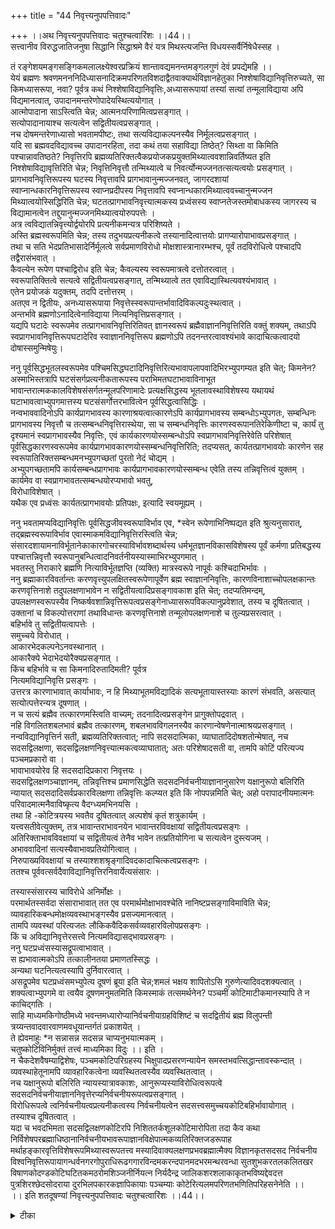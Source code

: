 +++
title = "44 निवृत्त्यनुपपत्तिवादः"

+++
।।अथ निवृत्त्यनुपपत्तिवादः चतुश्चत्वारिंशः ।।44।।  
सत्त्वानीव विरुद्धजातिजनुषा सिद्धानि सिद्धाश्रमे वैरं यत्र मिथस्त्यजन्ति विधयस्सर्वैर्निषेधैस्सह ।  
  
तं रङ्गेशयमङ्गसङ्गिकमलालक्ष्येश्वरप्रक्रियं शान्तावद्यमनन्तमङ्गलगुणं देवं प्रपद्येमहि ।।  
येयं ब्रह्मणः श्रवणमनननिदिध्यासनादिक्रमपरिणतविशदाद्वैतवाक्यार्थविज्ञानहेतुका निश्शेषाविद्यानिवृत्तिरुच्यते, सा किमध्यासरूपा, नवा? पूर्वत्र कथं निश्शेषाविद्यानिवृत्तिः,अध्यासरूपायां तस्यां सत्यां तन्मूलाविद्याया अपि विद्यमानत्वात्, उपादानमन्तरेणोपादेयस्थित्ययोगात् ।  
आत्मोपादाना साऽस्त्विति चेन्न; आत्मनःपरिणामित्वप्रसङ्गात् ।  
 सत्योपादानायाश्च सत्यत्वेन सद्वितीयत्वप्रसङ्गात् ।  
 नच दोषमन्तरेणाध्यासो भवतामपीष्टः, तथा सत्यविद्याकल्पनस्यैव निर्मूलत्वप्रसङ्गात् ।  
 यदि सा ब्रह्मवदविद्यावच्च उपादानरहिता, तदा कथं तया सहाविद्या तिष्ठेत्? सिथ्ता वा किमिति पश्चान्नावतिष्ठते? निवृत्तिरपि ब्रह्मव्यतिरिक्तत्वैकप्रयोजकप्रयुक्तमिथ्यात्ववशान्निवर्तिष्यत इति निश्शेषाविद्यावृत्तिरिति चेन्न; निवृत्तिनिवृत्तौ तन्मिथ्यात्वे च निवर्त्योन्मज्जनतत्सत्यत्वयोः प्रसङ्गात् ।  
 प्रागभावनिवृत्तिरूपस्य घटस्य निवृत्तावपि प्रागभावानुन्मज्जनवत्, जागरदशायां   
स्वाप्नान्धकारनिवृत्तिरूपस्य स्वाप्नप्रदीपस्य निवृत्तावपि स्वप्नान्धकारमिथ्यात्ववच्चानुन्मज्जन मिथ्यात्वयोस्सिद्धिरिति चेन्न; घटतत्प्रागभावनिवृत्त्यात्मकस्य प्रध्वंसस्य स्वाप्नतेजस्तमोबाधकस्य जागरस्य च विद्यामानत्वेन तद्दुयानुन्मज्जनमिथ्यात्वयोरुपपत्तेः ।  
 अत्र त्वविद्यातन्निवृत्त्योर्द्वयोरपि प्रत्यनीकमन्यत्र परिशिष्यते ।  
 अस्ति ब्रह्मस्वरूपमिति चेन्न; तस्य तदुभयप्रत्यनीकत्वे तस्यानादित्वात्तयोः प्रागप्यारोपाभावप्रसङ्गात् ।  
 तथा च सति भेदप्रतिभासादेर्निर्मूलत्वे सर्वप्रमाणविरोधो मोक्षशास्त्रानारम्भश्च, पूर्वं तदविरोधित्वे पश्चादपि तद्वैरासंभवात् ।  
 कैवल्येन रूपेण पश्चाद्विरोध इति चेन्न; कैवल्यस्य स्वरूपमात्रत्वे दत्तोतरत्वात् ।  
 स्वरूपातिक्तित्वे सत्यत्वे सद्वितीयत्वप्रसङ्गात्, तन्मिथ्यात्वे तत एवाविद्यास्थित्यवश्यंभावात् ।  
 एतेन प्रयोजकं यदुक्तम्, तदपि दत्तोत्तरम् ।  
 अतएव न द्वितीयः, अनध्यासरूपाया निवृत्तेस्स्वरूपान्तर्भावादिविकल्पदुःस्थत्वात् ।  
 अन्तर्भावे ब्रह्मणोऽनादित्वेनाविद्याया नित्यनिवृत्तिप्रसङ्गात् ।  
 यद्यपि घटादेः स्वरूपमेव तत्प्रागभावनिवृत्तिरितिवत् ज्ञानस्वरूपं ब्रह्मैवाज्ञाननिवृत्तिरिति वक्तुं शक्यम्, तथाऽपि स्वप्रागभावनिवृत्तिरूपघटादेरिव स्वाज्ञाननिवृत्तिरूप ब्रह्मणोऽपि तदनन्तरत्वावश्यंभावे कादाचित्कत्वादयो दोषास्समुन्मिषेयुः।  
  
ननु पूर्वसिद्धभूतलस्वरूपमेव पश्चिमसिद्धघटादिनिवृत्तिरित्यभावापलापवादिभिरभ्युपगम्यत इति चेत्; किमनेन? अस्माभिस्तत्रापि घटसंसर्गप्रत्यनीकतारूपस्य पराभिमतघटाभावाविनाभूत भावान्तरात्मककालविशेषसंसर्गतन्मूलपरिणामादेः प्रत्यक्षसिद्धस्य भूतलावस्थाविशेषस्य यथायथं घटाभावत्वाभ्युपगमात्तस्य घटसंसर्गोत्तरभावित्वेन पूर्वसिद्धत्वासिद्धिः ।  
 नन्वभाववादिनोऽपि कार्यप्रागभावस्य कारणाश्रयत्वात्कारणेऽपि कार्यप्रागभावस्य सम्बन्धोऽभ्युपगतः, सम्बन्धिनः प्रागभावस्य निवृत्तौ च तत्सम्बन्धनिवृत्तिरास्थेया, सा च सम्बन्धनिवृत्तिः कारणस्वरूपानतिरेकिणीष्टा च, कार्यं तु दृश्यमानं स्वप्रागभावस्यैव निवृत्तिः, एवं कार्यकारणयोस्सम्बन्धोऽपि स्वप्रागभावनिवृत्तिरेवेति परिशेषात् पूर्वसिद्धकारणस्वरूपमेव कार्यप्रागभावकारणयोस्सम्बन्धनिवृत्तिरिति; तदप्यसत्, कार्यतत्प्रागभावयोः कारणेन सह स्वरूपातिरिक्तसम्बन्धमनभ्युपगच्छतां पुरतो नेदं चोद्यम् ।  
 अभ्युपगच्छतामपि कार्यसम्बन्धप्रागभावः कार्यप्रागभावकारणयोस्सम्बन्ध एवेति तस्य तन्निवृत्तित्वं युक्तम् ।  
 कार्यमेव वा स्वप्रागभावतत्सम्बन्धयोरप्यभावो भवतु,   
विरोधाविशेषात् ।  
 यथैक एव प्रध्वंसः कार्यतत्प्रागभावयोः प्रतिपक्षः, इत्यादि स्वयमूह्यम् ।  
  
ननु भवतामप्यविद्यानिवृत्तिः पूर्वसिद्धजीवस्वरूपाविर्भाव एव, *स्वेन रूपेणाभिनिष्पद्यत इति श्रुत्यनुसारात्, तद्ब्रह्मस्वरूपाविर्भाव एवास्माकमविद्यानिवृत्तिरस्त्विति चेन्न; संसारदशायामनाविर्भूतानेकाकारगोचरस्याविर्भावशब्दार्थस्य धर्मभूतज्ञानविकासविशेषस्य पूर्वं कर्मणा प्रतिबद्धस्य पश्चात्तन्निवृत्तौ स्वरूपानुबन्धित्वादनिवर्तनीयस्यास्माभिरभ्युपगमात् ।  
 भवतस्तु निराकारे ब्रह्मणि नित्याविर्भूतज्ञप्ति (व्यक्ति) मात्रस्वरूपे नापूर्वः कश्चिदाभिर्भावः ।  
 ननु ब्रह्माकारविवर्तान्तः करणवृत्त्युपलक्षितस्वरूपेणापूर्वेण ब्रह्म स्वाज्ञाननिवृत्तिः, कारणविनाशाच्चोपलक्षकान्तः करणवृत्तिनाशे तदुपलक्षणाभावेन न सद्वितीयत्वादिप्रसङ्गावकाश इति चेत्; तदप्यतिमन्दम्, उपलक्षणस्वरूपस्यैव निष्कर्षवशान्निवृत्तिरूपत्वप्रसङ्गेनाध्यासरूपविकल्पानुप्रवेशात्, तस्य च दूषितत्वात् ।  
 उक्तानां च विकल्पोत्तराणां तथाविधान्तः करणवृत्तिनाशे तन्मूलोपलक्षणनाशे च तुल्यप्रसरत्वात् ।  
 बहिर्भावे तु सद्वितीयत्वापत्तेः ।  
 समुच्चये विरोधात् ।  
 आकारभेदकल्पनेऽनवस्थानात् ।  
 आकारैक्ये भेदाभेदयोरैक्यप्रसङ्गात् ।  
 किंच बहिर्भावे च सा किमनादिरुतादिमती? पूर्वत्र   
नित्यमविद्यानिवृत्ति प्रसङ्गः ।  
 उत्तरत्र कारणाभावात् कार्याभावः, न हि मिथ्याभूतमविद्यादिकं सत्यभूतायास्तस्याः कारणं संभवति, असत्यात् सत्योत्पत्तेरन्यत्र दूषणात् ।  
 न च सत्यं ब्रह्मैव तत्कारणमस्त्विति वाच्यम्; तदनादित्वप्रसङ्गेन प्रागुक्तोपद्रवात् ।  
 नहि विगलितशबलभावं ब्रह्मैव तत्कारणम्, शबलभावविगलनस्यैव कारणान्वेषणेनात्माश्रयप्रसङ्गात् ।  
 नन्वविद्यानिवृत्तिर्न सती, ब्रह्मव्यतिरिक्तत्वात्; नापि सदसदात्मिका, व्याघातादिदोषशतोन्मेषात्, नच सदसद्विलक्षणा, सदसद्विलक्षणनिवृत्त्यात्मकत्वव्याघातात्; अतः परिशेषादसती वा, तामपि कोटिं परित्यज्य पञ्चमप्रकारो वा ।  
 भावाभावयोरेव हि सदसदादिप्रकारा निवृत्तयः ।  
 सदसद्विलक्षणञ्चाज्ञानम्, तन्निवृत्तिश्च प्रमाणसिद्धेति सदसदनिर्वचनीयाज्ञानानुसारेण यक्षानुरूपो बलिरिति न्यायात् सदसदादिसर्वप्रकारविलक्षणा तन्निवृत्तिः कल्प्यत इति किं नोपपन्नमिति चेत्; अहो परापादनीयमात्मनः परिवादमात्मनैवाविष्कृत्य वैदग्ध्यमभिनयसि ।  
 तथा हि -कोटित्रयस्य भवतैव दूषितत्वात् अल्पशेषं कृतं शत्रुकार्यम् ।  
 यत्त्वसतीवेत्युक्तम्, तत्र भावान्तराभावनयेन भावान्तरविवक्षायां सद्वितीयत्वप्रसङ्गः ।  
 अतिरिक्ताभावविवक्षायां च सद्वितीयत्वं तेनैव भावेन तत्प्रतियोगिना च सत्यत्वेन दुस्त्यजम् ।  
 अभाववादिनां सत्यस्यैवाभावप्रतियोगित्वात् ।  
 निरुपाख्यविवक्षायां च तस्याश्शशश्रृङ्गादिवदकादाचित्कत्वप्रसङ्गः ।  
 ततश्च पूर्ववत्सर्वदैवाविद्यानिवृत्तिरनिवार्येत्यसंसारः ।  
   
तस्यास्संसारस्य चाविरोधे अनिर्मोक्षः ।  
 परमार्थतस्सर्वदा संसाराभावात् तत एव परमार्थमोक्षाभावश्चेति नानिष्टप्रसङ्गाविमाविति चेन्न; व्यावहारिकबन्धमोक्षव्यवस्थाभङ्गस्यैव प्रसज्यमानत्वात् ।  
 तामपि व्यवस्थां परित्यजतः लौकिकवैदिकसर्वव्यवहारविलोपप्रसङ्गः ।  
 किं च अविद्यानिवृत्तेरसत्त्वे नित्यमविद्यासद्भावप्रसङ्गः ।  
 ननु घटप्रध्वंसस्यासद्रूपत्वाभावात् ।  
 स ह्यभावात्मकोऽपि तत्कालीनतया प्रमाणतस्सिद्धः ।  
 अन्यथा घटनित्यत्वस्यापि दुर्निवारत्वात् ।  
 असद्रूपमेव घटप्रध्वंसमभ्युपेत्य दूषणं ब्रूया इति चेन्न;शमलं भक्षय शापितोऽसि गुरुणेत्यादिवदशक्यत्वात् ।  
 शक्यत्वाभ्युपगमे वा त्वयैव दूषणमनुमतमिति किमस्माकं तत्समर्थनेन? पञ्चमीं कोटिमाटीकमानस्यापि ते न काचिद्गतिः ।  
 साहि माध्यमकिगोष्ठीमध्ये भवन्तमध्यारोप्यानिर्वचनीयाग्रहविशिष्टं च सदद्वितीयं ब्रह्म विलुपन्ती त्रय्यन्तवादवारवाणमवधूयान्तर्गतं प्रकाशयेत् ।  
 ते ह्येवमाहुः *न सन्नासन्न सदसन्न चाप्यनुभयात्मकम् ।  
 चतुष्कोटिविनिर्मुक्तं तत्त्वं माध्यमिका विदुः ।। इति ।  
 न चैकदेशवैषम्याद्विशेषः, पञ्चमकोटिपरिग्रहस्य भिक्षुपादप्रसरणन्यायेन समस्तभवत्सिद्धान्तावस्कन्दात् ।  
 व्यवस्थाहेतूनामपि व्यावहारिकत्वेना व्यवस्थितत्वस्यैव व्यवस्थितत्वात् ।  
 नच यक्षानुरूपो बलिरिति न्यायस्यात्रावकाशः, आनुरूप्यस्याविरोधित्वरूपत्वे सदसदनिर्वचनीयाज्ञाननिवृत्तेरप्यनिर्वचनीयरूपत्वप्रसङ्गात् ।  
 विरोधिरूपत्वे त्वनिर्वचनीयत्वप्रत्यनीकत्वस्य निर्वचनीयत्वेन सदसत्त्वसमुच्चयकोटिबहिर्भावायोगात् ।  
 तस्याश्च दूषितत्वात् ।  
 यदा च भवदभिमता सदसद्विलक्षणकोटिरपि निशिततर्कशूलकोटिमारोपिता तदा कैव कथा निर्विशेषपरब्रह्माधिष्ठानानिर्वचनीयभावरूपाज्ञानविक्षेपात्मकव्यतिरिक्तजडरूपाह मर्थाहङ्कारवृत्तिविशेषरूपमिथ्यास्वरूपतत्त्व मस्यादिवाक्यलक्षणप्रभवब्रह्मात्मैक्य विज्ञानकृतसदसद निर्वचनीय विश्वनिवृत्तिरूपायागन्धर्वनगरगोपुराधिरूढगगारविन्दमकरन्दपानमदभरमन्थरवन्धा सुतशुभकरतलकलितखर विषाणकोदण्डकोटिघटितकमठरोमशिञ्जनीर्नियत्न निर्यदैन्द्र जालिकशरशलाकाकृतभविष्यद्देवदत्त पुत्रशिरश्छेदसोदराया दुरभिलपकारकज्ञापिकायाः पञ्चम्याः कोटेरित्यलमपरिणतभणितिपरिहसनेनेति ।।  
।। इति शतदूषण्यां निवृत्त्यनुपपत्तिवादः चतुश्चत्वारिंशः ।।44।।

<details><summary>टीका</summary>

अविद्यानुबन्धित्वसङ्गतिमभिप्रेत्यवादार्थं सूचयन् स्वाभीष्ट देवतामभिष्टौतिः - सत्वानीवेति । विरुद्धजातिषु गोव्यघ्रादि योनिषु जन्मना सिद्धानि विरुद्धजातीनि गो व्याघ्रादीनि सिद्धाश्रमे वैरं परित्यज्यैकत्र सन्ति तथा विधयो गुणपराः भेदपराश्च निषेधै निर्गुणादि वाक्यैस्सहा विरोधेनैक्यवाक्यतां भजन्ते यत्र ब्रह्मणीत्यर्थः । अङ्गसङ्गिन्या कमलया लक्ष्म्या ईश्वरप्रक्रिया सृष्टिस्थित्यादयोयेन स तथोक्तः । "यस्यावीक्ष्य मुखं तदिङ्गित पराधीनो विधत्तेऽखिलं'' (श्री.गुणरत्नकोशः) यद्भूभङ्ग प्रमाणं स्थिरचररचनातारतम्ये मुरारेः (श्रीगुणरत्नकोशः) इत्याद्यर्थः । शान्तावद्यं - क्लेशकर्मविपकादि निवर्तकमित्यर्थः । अनेन परपक्षे निवृत्तिर्न सम्भवतीति वादार्थस्सूचितः । अध्यासरूपेति मिथ्येत्यर्थः । तन्मूलेति - अध्यसस्याविद्यामूलत्वादविद्याध्या ध्यासायास्सत्वमावश्यकं । तत्सत्वे च तत्कार्याण्यपि स्युरित्यर्थः । नन्वविद्याया निवृत्तिजननानन्तरं सत्वं नास्तिं । घटध्वंसानन्तरं घटस्येवेत्यत्राहः - उपादानमिति । निमित्तस्याभावेऽपि कार्यस्यस्थितिस्सम्भवति नतूपादानाभाव इत्यर्थः नन्वविद्यापिनिमित्तमेव .....त्मेति । सत्वोपादानाया इति । कार्योपादानोपादेययोस्तुल्य ताकत्वस्य तेनैवाङ्गीकारादिति भावः । न चेति । दोषनिवृत्तावध्यासनिवृत्तेर्दशनाद्यावदध्यासंदोष उपादानमिति भावः । अन्यथा दोषमाहः - तथा सतीति । नि(+++) प्रपञ्चाध्यासस्यापि सम्भवादविद्यारूपदोष एव न स्यादित्यर्थः । उपादानरहितेति । उपादानरहितत्वेऽनादित्वादविद्याया विरोधस्यात् । आद्यमुपादानरहितत्वे (+++)न्तरादोषमूलत्वाभावेन (++++)त्वं न स्यादिति भावः । नन्विद्यानिवृत्तिरविद्योपादानैव । न च निश्शेषाविद्या निवृत्त्यसम्भवः । अविद्यानिवृत्तेरपि निवृत्तरिति शङ्गतेः - निवृत्तिरिति । निवृत्तिनिवृत्तेरपि कार्यत्वेना विद्योपादानत्वावश्यंभावादविद्यास्थितिरवर्जनीयेत्याहः - नेति । दूषणीय इत्याहः - निवृत्तीति । निवृत्तेर्मिथ्यात्वे प्रतियोगिन एव प्रतिपन्नोपाधौ त्र्यैकालिकनिषेधरूपतया मोक्षकालेऽपि तत्सत्वंस्यत् । घटो नष्ट इति भ्रमे सति घटनिवृत्तेर्मिथ्यात्वे तत्प्रतियोगिनस्सत्यत्व दर्शनात् तथा सत्यत्वं च स्यादित्यर्थः । मिथ्यत्वे निवृत्तेरपि न वृत्तौ प्रतियोग्युन्मज्जनं स्यात् । सत्यत्वं च मोक्षकाली न स्यादित्यर्थः । स्वप्नप्रदीपस्य निवृत्तावपीति । तस्य मिथ्यात्वेऽपीत्यर्थः । तमो बाधकस्य जागरस्यतमोविरोधिनो जागरस्येत्यर्थः । अयं भावः - स्वाप्नप्रदीपस्य तमसो न स्वाप्नाभाव प्रतियोगित्वेन मिथ्यात्वम् । अपि तु त्रैकालिकाभावप्रतियोगित्वेन । तथा च तादृशाभावस्य जाग्रत्काले सत्वान्न सत्यत्वमित्यर्थः । जन्यदिति तदुभयविरोध्यत्वादित्यर्थः । तस्य तदुभयप्रत्यनीकत्वेप्यद्वैत - साक्षात्कारात्प्राक् न तद्विरोधित्वमिति शङ्कामनूद्य परहरतिः - पूर्वमिति । दत्तोत्तरत्वादिति । तदुभय प्रत्यनीकत्व इत्यादिनेत्यर्थः । एतेनेति । प्रयोजकं ब्रह्मव्यतिरिक्तत्वरूप निवृत्तिप्रयोजकं प्रागुक्तदूषणैर्न प्रयोजकमित्यर्थः । नित्यनिवृत्ति प्रसङ्गादिति । अविद्यास्वरूपस्य सर्वदाप्यभाव प्रसङ्गादित्यर्थः । ननु कथं ब्रह्मणोऽविद्यानिवृत्तित्वं । तथा सति घटस्यापि निवृत्तित्वप्रसङ्गादतो ब्रह्मैवाविद्या निवृत्तिरितिपक्षस्यानुत्थितिरेवेति किं तद्दूषणगवेषणेनेत्याशङ्क्य कथंचिदुत्थानं समर्थयन् दूषणान्तरमप्याहः - यद्यपीति ।कादाचित्कत्वादय इति । आदिपदान्मिथ्यायो गृह्यन्ते । अभावालापिभिरिति - अधिकरणातिरिक्ताभावो नास्तीति वादिभिरित्यर्थः । घटसंसर्ग प्रत्यनीकतारूपस्येति । घटसंसर्गप्रत्यनीकता विरोधित्वं रूपं धर्मो यस्येति विवक्षितं । घटसंसर्ग विरोधिन इत्यर्थः । घटाभावाविना भूतेति । पराभिमत घटाभावाधिकरणत्वेनाभिमतदेशनिष्ठस्येत्यर्थः । परिमाणादेरित्यादिपदेन तदानीं तन द्रव्यादि संसर्गो गृह्यते । भूतलाद्यवस्था विशेषस्या भूतलादि धर्मस्य । एवं कार्यकारणयोस्सम्बन्धोऽपीति । एतस्यापि कार्यप्रागभावं प्रत्येव निवृत्तित्वात्प्रागभावसम्बन्धनिवृत्तिः । कारणस्वरूपमेवेति । तस्य प्रागभावसम्बन्ध भूतनिवर्त्योत्तरत्वं नास्तीति निवृत्तेर्ननिवर्त्योत्तरत्वनियम इत्यर्थः । नेदं चोद्यमिति । प्रागभाव सम्बन्धस्य प्रागभावाभिन्नतया प्रागभाव निवृत्तिरूपस्य कार्यस्यैव स्व प्रागभाव सम्बन्ध निवृत्तिरूपत्वादित्यर्थः । अभ्युपगच्छामीति कार्यसम्बन्ध प्रागभाव एव कार्य प्रागभावकारणयोस्सम्बन्ध इति कार्यसम्बन्धस्यैव कार्यप्रागभाव सम्बन्ध निवर्त्यत्वमित्यर्थः । प्रतिपक्ष इत्यादीति । यथा प्रतियोगितावच्छेदकमेवतदन्योन्याभवात्यन्ताभावःस्वात्यन्ताभावात्यन्ता भावश्च तथेत्यादिशब्देन विवक्षितः । संसारदशायामिति ।संसारदशायां जीवस्य शेषत्वना सत्व (+++)स्य कर्मरूपाविद्यानिवृत्तौ (+++) ज्ञानेन प्रकाशो भवति । स एव स्वेन रूपेणाविर्भावः । न तु सो नागन्तुक इति भावः । स्वरूपानु बन्धित्वादनिवर्तनी - यस्येति । स्वरूपानुबन्धः (+++)कर्मनिबन्धन (+++) निवर्त (+++) चोतरकालं तद्विरोध्य (+++) बन्धत्वाभावो निवर्तनीयत्वं च स्वेनरूपेणाभिनिष्पद्यत इत्यनेन विवक्षितमिति भावः । विवर्तः परिणतः । वृत्युपलक्षितस्वरूपेणेति । यथा काकवद्देवदत्तगृह (+++)क्षितमवृणत्वादि तता मृत्युप(+++) धर्मः तद्विशिष्टतया साध्यमित्यर्थः । उपलक्षणरूपस्य उपलक्ष्यधर्मस्येत्यर्थः । उपलक्षिताकारः अध्यस्तोऽनध्यस्तोवेति विकल्पाभिप्रायेणाहः - अध्यासरूपत्वकल्पनेति । अविद्याया अनिवृत्ति सङ्गादिभिरित्यर्थः । उपलक्षणभावान्नसद्वितीयत्वमित्युक्तमपि पूर्वविकल्पदूषणाक्रान्तत्वान्न सम्भवतीत्याहः - उक्तानामिति । द्वितीय आहः - बहिर्भावेत्विति । विकल्पोत्तराणां सत्यमिथ्यत्वादि विकल्पानामनिर्मोक्षा द्वैत क्षति रूपदूषणानां चेत्यर्थः । अन्तर्भावान्नबहिर्भाव प्रयुक्तो दोषो बहिर्भावान्नान्तर्भाव प्रयुक्तो दोष इति शङ्कामनूद्य परिहरतिः - समुच्चय इति । अन्तर्भावबहिर्भावयोस्सत्व उभय प्रयुक्त दोषाः स्युर्नत्वन्यतरेणान्यतरप्रयुक्तदोषनिरास इत्यपि द्रष्टव्यं । ननुं किं केनचिदाकारेणान्तर्भावः केनचिदाकारेण बहिर्भाव इति तयोः प्रयाेजकभेद इष्यत उत एक एवाकार उभयप्रयोजक इति विकल्पमभिप्रेत्याद्यं दूषयतिः - आकारभेदेति । तयोरप्याकरयोरन्तर्भाबहिर्भावाङ्गीकारे तत्तत्पक्षोक्तदोषप्रसङ्गेन समुच्चयस्यैवाङ्गीकर्तव्यत्वात्तत्र च विरोधपरिहारायकारभेदो वाच्यः । तत्रापितथैवेत्यनवस्थेत्यर्थः । द्वितीयं दूषयतिः - आकारैक्य इति । अन्तर्भाव बहिर्भावयोर्भेदाभेदरूपत्वादेकेनाकारेण विरुद्धयोस्सामानाधिकरण्योपपादनासम्भवात्तयोरैक्यस्यादिः - किञ्चेति । सा - अविद्याननिवृत्तिरित्यर्थः । नित्यमिति । कदाप्यविद्यातत्कार्ययोरुपलम्भो न स्यादित्यर्थः । न हि मिथ्याभूतमिति । कारणत्वेप्यविद्यानिवृत्तेश्च भिन्नसत्ताकतया विरोधाभावान्निवृत्तावप्यविद्यातिष्ठेदेवेति भावः । आत्माश्रयप्रसङ्गादिति । विगळितबळभावोह्यविद्यानिवृत्तिरेव तथा चा विद्यानिवृत्तया निवृत्तिरित्यामाश्रय इत्यर्थः । नन्वितीदं च तु प्रकार विद्यानिवृत्तिरिति पक्षं शङ्कतेः - नन्विति । अत्र पत्रेऽपि कारणविचारे प्रागुक्ता दोषाः स्युस्तथापि तद्वैलक्षण्यमात्रेण भ्रान्त्या शङ्केति ध्येयं । घातादीत्यादिपदेनाद्वैतश्रुत्याविरोधादिग्रहः । सर्वसदसद्विलक्षणेति । मोक्षदशायां यावन्मिथ्या वस्तुनिवृत्तेर्वाच्यत्वान्निवृत्तेरपिमिथ्यात्वे स्वप्रतियोगित्वं वक्तव्यं । तच्च व्याहतमित्यर्थः । असति वेति । मोक्षदशायां प्रतीतेरिति भावः । ननु सत्वं सत्वमिथ्यात्वं वा स्यात् कथं पञ्चमप्रकारत्वमित्यत्राहः - भावाभावयोरिति । सद सतोरित्यर्थः । आदिशब्देन मिथ्यात्वं विवक्षितं सतो घटादेस्सद्रूषा मिथ्यारूपा वा निवृत्तिरसतो निरूपाख्यस्यात्वद्रूपनिरुपाख्येत्यर्थः। दृष्टानुसारेण कल्पने सत्वं निर्वचनीयत्वं वा स्याद्यदि च तथा नेष्यते तर्हि निवृत्तिस्वरूपमेव न स्यादित्यत्राहः - तत्प्रवृत्तिरिति । सदादिरूपत्वस्या सम्भवात्ख्यातिबाधाभ्यां प्रामाणिकार्थलक्षणा निर्वचनीयवत्तद्विलक्षण तन्निवृत्त्यङ्गीकारो न युक्त इति भावः । किमसतीत्यनेनाभावत्वमुत निरूपाख्यत्वं विवक्षितमिति विकल्पमभिप्रेत्याद्यं दूषयतिः - त्यारभ्य भाव प्रतियोगित्वादित्यन्तेन । द्वितीयत्वप्रसङ्ग इति । मिथ्यात्वस्य पूर्वोक्तव्यायेन सम्भवादिति भावः । तेनैवेति । पूर्वोक्तन्यायादिति भावः । तत्प्रतियोना सद्वितीयत्वे हेतुमाहः - अभाववादिनामिति । ध्वंसस्य निरुपाख्यत्वनङ्गीकारात्सत्यस्यैवा भावान्यूनसत्ताकस्यैव प्रतियोगित्वादित्यर्थः । द्वितीय आहः - निरुपाख्येति । नन्वेवं भूतानिवृत्तिर्नसंसारविरोधिनीति संसारस्सम्भवत्येवेत्यत्राहः - तस्या इति । निवृत्तेरित्यर्थः । परमार्थत इति । बन्धमोक्षौ वस्तुतो न स्त इति भावः । लौकिकवैदिकेति । किञ्चेति । विरोधिनो भावादिति भावः नन्विति । असद्रूपत्वं तु तच्छत्वमप्रामाणिकत्व सर्वशून्यवद्यपेक्षयापि कष्टस्त्वमिति भावः । मिति यावत् । अन्यथेति । घटध्वंसस्य तुच्छत्व इत्यर्थः । शङ्कतेः - असद्रूपत्वमिति । अयस्सूचीशबलम् । अशक्यत्वादिति । अभ्युपगमस्येति शेषः । दूषणममतमिति । अभ्युपगममापादयता त्वया तथा स्वरूपाङ्गीकाराद्दूषणमनुमतमेवेत्यर्थः । यद्वा निवृत्तेर्ब्रह्मस्वरूपत्वपारमार्थिकत्वपञ्चम प्रकारत्वान्यतमपक्षमेवसमर्थता त्वया अविद्यानिवृत्तेरसत्वे दूषणमनुमतमेवेत्यर्थः । यद्वा निवृत्तेर्ब्रह्मस्वरूपत्वपारमार्थिकत्वपञ्चम प्रकारत्वान्यतमपक्षमेव समर्थतात्वया अविद्यानिवृत्तेरसत्वे दूषणमनुमतमेवेत्यर्थः । अनिर्वचनीयाग्रहविशिष्टमिति । अनिर्वचनीयाभिमानवन्तं प्रपञ्चं ब्रह्म चापलाप्य माध्यमिकशिष्यत्वं प्रकटितं स्यादित्यर्थः । अन्तर्गतं प्रच्छन्नं । अनुभयात्मकं अनिर्वचनीयं । चतुष्कोटिविनिर्मुक्तं - पञ्चमप्रकारं । न चेति । किञ्चित्साम्यमात्रात्तन्मतप्रवेशापादनेऽतिप्रसङ्ग इति भावः । भिक्षुपादेति । भवन्मते शुक्तिरजतस्यमिथ्यात्वेन प्रपञ्चमिथ्यात्ववदिति भावः । व्यवस्था हेतुनेति । मिथ्याभूतानां व्यवस्थापकत्वे शुक्तेरेवरजात्मता व्यवस्थिति प्रसङ्गाद्ब्रह्मणोऽपि मिथ्यात्वं प्रसङ्गादिति भावः । यद्वा प्रातिभासिक व्यावृत्त व्यावहारिकसिद्धये हि व्यावहारिकसत्वमिष्यते । तदङ्गीकारेऽपि व्यवस्थाया असिद्धिर्न प्रपञ्चस्यापि व्यावहारिकमेष्टव्यं । तन्निवृत्तिवदेव पञ्चमप्रकारत्वसम्भवादित्यर्थः । अविरोधरूपत्व इति । सजातीयत्व इत्यर्थः । निवृत्तेस्सदसदनिर्वचनीयाविद्याकल्पनं प्रत्यानुकूल्यं सजातीयत्व एव सिध्यतीतिभावः । विरोधिरूपत्व इति । विजातीयत्व एव तत्प्रत्यनीकत्वमिति विजातीयत्व इत्यर्थः दूषितत्वादिति । अद्वैत हानि संसाराभावान्निर्मोक्षाविद्यानुवृत्त्यादिप्रसङ्गेनदूषितत्वादित्यर्थः । अत्र अस्मदाचार्याणां सङ्ग्रहः - 
"निवृत्तेश्चेत्सदन्यत्वमनिर्मोक्षः प्रसज्येत ।
निवृत्तेर्यदि सत्यत्वमनिर्मोक्षः प्रसज्यते ।।
सत्ता भेदाद्विरोधो न प्रतियोग्यनुयोगिनोः ।
विद्या(मिथ्या) कार्यं विनाविद्या (द्यां) नतिष्ठेत काद च न ।।
यक्षानुरूपबलिना सत्ता साम्यं न विद्यते ।
गौरवाद्भिन्न सत्तया विरहो न प्रयोजनकः ।।
इति
वत्सकुलजलधिकौस्तुभ नृसिंहगुरुसुतेन सिंह देवेनकृतायां शतदूषणीटीकायां चतुश्चत्वारिंशोवादस्समाप्तः ।।
</details>

